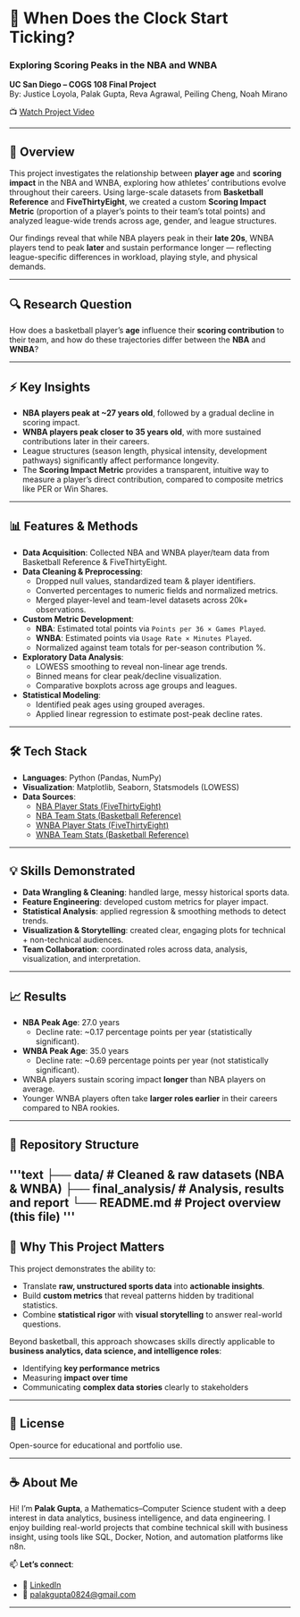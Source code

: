 # 🏀 When Does the Clock Start Ticking?  
### Exploring Scoring Peaks in the NBA and WNBA  

**UC San Diego – COGS 108 Final Project**  
By: Justice Loyola, Palak Gupta, Reva Agrawal, Peiling Cheng, Noah Mirano  

📺 [Watch Project Video](https://drive.google.com/file/d/18Rrw9eavpvJga57bSeuL7HbONwHvIDwL/view?usp=drive_link)  

---

## 📌 Overview  
This project investigates the relationship between **player age** and **scoring impact** in the NBA and WNBA, exploring how athletes’ contributions evolve throughout their careers. Using large-scale datasets from **Basketball Reference** and **FiveThirtyEight**, we created a custom **Scoring Impact Metric** (proportion of a player’s points to their team’s total points) and analyzed league-wide trends across age, gender, and league structures.  

Our findings reveal that while NBA players peak in their **late 20s**, WNBA players tend to peak **later** and sustain performance longer — reflecting league-specific differences in workload, playing style, and physical demands.  

---

## 🔍 Research Question  
How does a basketball player’s **age** influence their **scoring contribution** to their team, and how do these trajectories differ between the **NBA** and **WNBA**?  

---

## ⚡ Key Insights  
- **NBA players peak at ~27 years old**, followed by a gradual decline in scoring impact.  
- **WNBA players peak closer to 35 years old**, with more sustained contributions later in their careers.  
- League structures (season length, physical intensity, development pathways) significantly affect performance longevity.  
- The **Scoring Impact Metric** provides a transparent, intuitive way to measure a player’s direct contribution, compared to composite metrics like PER or Win Shares.  

---

## 📊 Features & Methods  
- **Data Acquisition**: Collected NBA and WNBA player/team data from Basketball Reference & FiveThirtyEight.  
- **Data Cleaning & Preprocessing**:  
  - Dropped null values, standardized team & player identifiers.  
  - Converted percentages to numeric fields and normalized metrics.  
  - Merged player-level and team-level datasets across 20k+ observations.  
- **Custom Metric Development**:  
  - **NBA**: Estimated total points via `Points per 36 × Games Played`.  
  - **WNBA**: Estimated points via `Usage Rate × Minutes Played`.  
  - Normalized against team totals for per-season contribution %.  
- **Exploratory Data Analysis**:  
  - LOWESS smoothing to reveal non-linear age trends.  
  - Binned means for clear peak/decline visualization.  
  - Comparative boxplots across age groups and leagues.  
- **Statistical Modeling**:  
  - Identified peak ages using grouped averages.  
  - Applied linear regression to estimate post-peak decline rates.  

---

## 🛠 Tech Stack  
- **Languages**: Python (Pandas, NumPy)  
- **Visualization**: Matplotlib, Seaborn, Statsmodels (LOWESS)  
- **Data Sources**:  
  - [NBA Player Stats (FiveThirtyEight)](https://github.com/fivethirtyeight/nba-player-advanced-metrics/blob/master/nba-data-historical.csv)  
  - [NBA Team Stats (Basketball Reference)](https://www.basketball-reference.com/teams/)  
  - [WNBA Player Stats (FiveThirtyEight)](https://github.com/fivethirtyeight/WNBA-stats/blob/master/wnba-player-stats.csv)  
  - [WNBA Team Stats (Basketball Reference)](https://www.basketball-reference.com/wnba/teams/)  

---

## 💡 Skills Demonstrated  
- **Data Wrangling & Cleaning**: handled large, messy historical sports data.  
- **Feature Engineering**: developed custom metrics for player impact.  
- **Statistical Analysis**: applied regression & smoothing methods to detect trends.  
- **Visualization & Storytelling**: created clear, engaging plots for technical + non-technical audiences.  
- **Team Collaboration**: coordinated roles across data, analysis, visualization, and interpretation.  

---

## 📈 Results  
- **NBA Peak Age**: 27.0 years  
  - Decline rate: ~0.17 percentage points per year (statistically significant).  
- **WNBA Peak Age**: 35.0 years  
  - Decline rate: ~0.69 percentage points per year (not statistically significant).  
- WNBA players sustain scoring impact **longer** than NBA players on average.  
- Younger WNBA players often take **larger roles earlier** in their careers compared to NBA rookies.  

---

## 📂 Repository Structure  
'''text 
├── data/ # Cleaned & raw datasets (NBA & WNBA)
├── final_analysis/ # Analysis, results and report
└── README.md # Project overview (this file)
'''
---

## 🎯 Why This Project Matters  
This project demonstrates the ability to:  
- Translate **raw, unstructured sports data** into **actionable insights**.  
- Build **custom metrics** that reveal patterns hidden by traditional statistics.  
- Combine **statistical rigor** with **visual storytelling** to answer real-world questions.  

Beyond basketball, this approach showcases skills directly applicable to **business analytics, data science, and intelligence roles**:  
- Identifying **key performance metrics**  
- Measuring **impact over time**  
- Communicating **complex data stories** clearly to stakeholders  

---

## 📜 License  
Open-source for educational and portfolio use.  

---

## ☕ About Me

Hi! I’m **Palak Gupta**, a Mathematics–Computer Science student with a deep interest in data analytics, business intelligence, and data engineering. I enjoy building real-world projects that combine technical skill with business insight, using tools like SQL, Docker, Notion, and automation platforms like n8n.

📫 **Let’s connect**:  
- 🔗 [LinkedIn](https://www.linkedin.com/in/palakgupta28/)  
- 📧 [palakgupta0824@gmail.com](mailto:palakgupta0824@gmail.com)  

---


